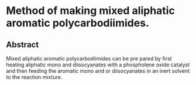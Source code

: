 # Method of making mixed aliphatic aromatic polycarbodiimides.

## Abstract
Mixed aliphatic aromatic polycarbodiimides can be pre pared by first heating aliphatic mono and diisocyanates with a phospholene oxide catalyst and then feeding the aromatic mono and or diisocyanates in an inert solvent to the reaction mixture.